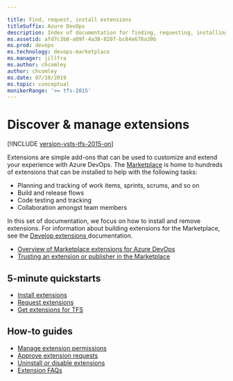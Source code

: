 ```yaml
---

title: Find, request, install extensions
titleSuffix: Azure DevOps
description: Index of documentation for finding, requesting, installing, and uninstalling extensions for Azure DevOps
ms.assetid: afd7c3b8-a09f-4a38-8207-bc84e678a39b
ms.prod: devops
ms.technology: devops-marketplace
ms.manager: jillfra
ms.author: chcomley
author: chcomley
ms.date: 07/10/2019
ms.topic: conceptual
monikerRange: '>= tfs-2015'
---
```


# Discover & manage extensions

[!INCLUDE [version-vsts-tfs-2015-on](../boards/_shared/version-vsts-tfs-2015-on.md)]

Extensions are simple add-ons that can be used to customize and extend your experience with Azure DevOps. The [Marketplace](https://marketplace.visualstudio.com/azuredevops) is home to hundreds of extensions that can be installed to help with the following tasks:

- Planning and tracking of work items, sprints, scrums, and so on
- Build and release flows
- Code testing and tracking
- Collaboration amongst team members

In this set of documentation, we focus on how to install and remove extensions. For information about building extensions for the Marketplace, see the [Develop extensions ](../extend/index.md) documentation.

- [Overview of Marketplace extensions for Azure DevOps](overview.md)
- [Trusting an extension or publisher in the Marketplace](trust.md)

## 5-minute quickstarts

* [Install extensions](install-extension.md)
* [Request extensions](request-extensions.md)
* [Get extensions for TFS](get-tfs-extensions.md)

## How-to guides

* [Manage extension permissions](how-to/grant-permissions.md)
* [Approve extension requests](approve-extensions.md)
* [Uninstall or disable extensions](uninstall-disable-extensions.md)
* [Extension FAQs](faq-extensions.md)
 




